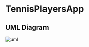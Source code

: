 # TennisPlayersApp

## UML Diagram

![uml](https://github.com/MilosMoskic/TennisPlayersApp/assets/93045390/109ecd08-551b-40c5-aa1d-8208cfa77311)
